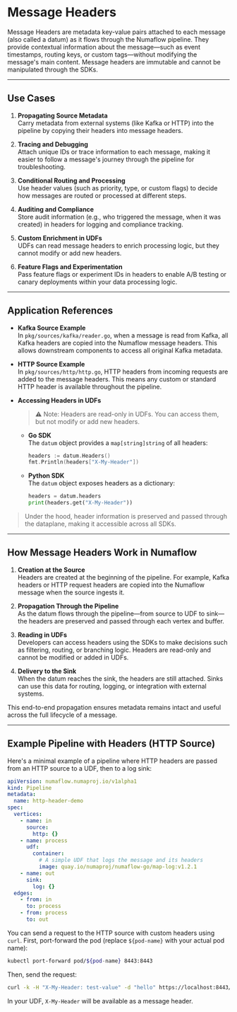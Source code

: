 # Message Headers

Message Headers are metadata key-value pairs attached to each message (also called a datum) as it flows through the Numaflow pipeline.
They provide contextual information about the message—such as event timestamps, routing keys, or custom tags—without modifying the message's main content.
Message headers are immutable and cannot be manipulated through the SDKs.

---

## Use Cases
1. **Propagating Source Metadata**  
   Carry metadata from external systems (like Kafka or HTTP) into the pipeline by copying their headers into message headers.

2. **Tracing and Debugging**  
   Attach unique IDs or trace information to each message, making it easier to follow a message's journey through the pipeline for troubleshooting.

3. **Conditional Routing and Processing**  
   Use header values (such as priority, type, or custom flags) to decide how messages are routed or processed at different steps.

4. **Auditing and Compliance**  
   Store audit information (e.g., who triggered the message, when it was created) in headers for logging and compliance tracking.

5. **Custom Enrichment in UDFs**  
   UDFs can read message headers to enrich processing logic, but they cannot modify or add new headers.

6. **Feature Flags and Experimentation**  
   Pass feature flags or experiment IDs in headers to enable A/B testing or canary deployments within your data processing logic.

---

## Application References
- **Kafka Source Example**  
  In `pkg/sources/kafka/reader.go`, when a message is read from Kafka, all Kafka headers are copied into the Numaflow message headers. This allows downstream components to access all original Kafka metadata.

- **HTTP Source Example**  
  In `pkg/sources/http/http.go`, HTTP headers from incoming requests are added to the message headers. This means any custom or standard HTTP header is available throughout the pipeline.

- **Accessing Headers in UDFs**

  > ⚠️ Note: Headers are read-only in UDFs. You can access them, but not modify or add new headers.

  - **Go SDK**  
    The `datum` object provides a `map[string]string` of all headers:
    ```go
    headers := datum.Headers()
    fmt.Println(headers["X-My-Header"])
    ```

  - **Python SDK**  
    The `datum` object exposes headers as a dictionary:
    ```python
    headers = datum.headers
    print(headers.get("X-My-Header"))
    ```

> Under the hood, header information is preserved and passed through the dataplane, making it accessible across all SDKs.

---

## How Message Headers Work in Numaflow
1. **Creation at the Source**  
   Headers are created at the beginning of the pipeline. For example, Kafka headers or HTTP request headers are copied into the Numaflow message when the source ingests it.

2. **Propagation Through the Pipeline**  
   As the datum flows through the pipeline—from source to UDF to sink—the headers are preserved and passed through each vertex and buffer.

3. **Reading in UDFs**  
   Developers can access headers using the SDKs to make decisions such as filtering, routing, or branching logic. Headers are read-only and cannot be modified or added in UDFs.

4. **Delivery to the Sink**  
   When the datum reaches the sink, the headers are still attached. Sinks can use this data for routing, logging, or integration with external systems.

This end-to-end propagation ensures metadata remains intact and useful across the full lifecycle of a message.

---

## Example Pipeline with Headers (HTTP Source)
Here's a minimal example of a pipeline where HTTP headers are passed from an HTTP source to a UDF, then to a log sink:

```yaml
apiVersion: numaflow.numaproj.io/v1alpha1
kind: Pipeline
metadata:
  name: http-header-demo
spec:
  vertices:
    - name: in
      source:
        http: {}
    - name: process
      udf:
        container:
          # A simple UDF that logs the message and its headers
          image: quay.io/numaproj/numaflow-go/map-log:v1.2.1
    - name: out
      sink:
        log: {}
  edges:
    - from: in
      to: process
    - from: process
      to: out
```

You can send a request to the HTTP source with custom headers using `curl`. First, port-forward the pod (replace `${pod-name}` with your actual pod name):

```bash
kubectl port-forward pod/${pod-name} 8443:8443
```

Then, send the request:

```bash
curl -k -H "X-My-Header: test-value" -d "hello" https://localhost:8443/vertices/in
```
In your UDF, `X-My-Header` will be available as a message header.
